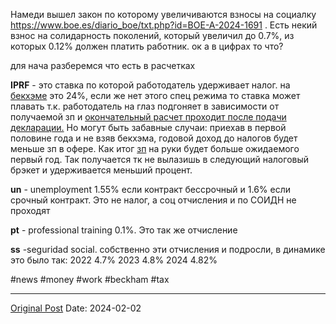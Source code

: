 Намеди вышел закон по которому увеличиваются взносы на социалку https://www.boe.es/diario_boe/txt.php?id=BOE-A-2024-1691 . Есть некий взнос на солидарность поколений, который увеличил до 0.7%, из которых 0.12% должен платить работник. ок а в цифрах то что?

для нача разберемся что есть в расчетках

**IPRF** - это ставка по которой работодатель удерживает налог. на [бекхэмe](956.md) это 24%, если же нет этого спец режима то ставка может плавать т.к. работодатель на глаз подгоняет в зависимости от получаемой зп и [окончательный расчет проходит после подачи декларации.](1892.md) Но могут быть забавные случаи: приехав в первой половине года и не взяв бекхэмa, годовой доход до налогов будет меньше зп в офере. Как итог [зп](953.md) на руки будет больше ожидаемого первый год. Так получается тк не вылазишь в следующий налоговый брэкет и удерживается меньший процент.

**un** - unemployment 1.55% если контракт бессрочный и 1.6% если срочный контракт. Это не налог, а соц отчисления и по СОИДН не проходят

**pt** - professional training 0.1%. Это так же отчисление

**ss** -seguridad social. собственно эти отчисления и подросли, в динамике это было так:
2022 4.7%
2023 4.8%
2024 4.82%


#news #money #work #beckham #tax

---
[Original Post](https://t.me/lev2tarragona/1896)
Date: 2024-02-02

